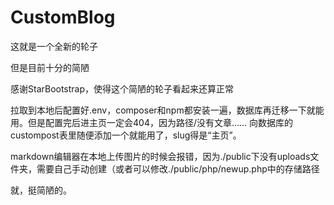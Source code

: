 # CustomBlog

这就是一个全新的轮子

但是目前十分的简陋

感谢StarBootstrap，使得这个简陋的轮子看起来还算正常

拉取到本地后配置好.env，composer和npm都安装一遍，数据库再迁移一下就能用。但是配置完后进主页一定会404，因为路径/没有文章…… 向数据库的custompost表里随便添加一个就能用了，slug得是“主页”。

markdown编辑器在本地上传图片的时候会报错，因为./public下没有uploads文件夹，需要自己手动创建（或者可以修改./public/php/newup.php中的存储路径

就，挺简陋的。
